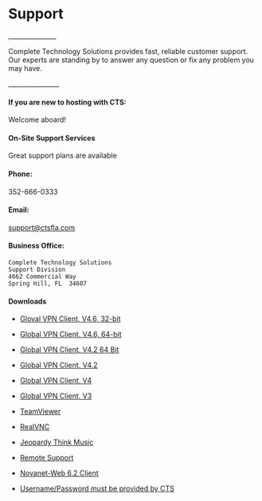 <h1>Support</h1>
 _______________
<p class="lead"> Complete Technology Solutions provides fast, reliable customer support. Our experts are standing by to answer any question or fix any problem you may have.
</p>
________________
 
#### If you are new to hosting with CTS:
 Welcome aboard!
  
#### On-Site Support Services
Great support plans are available

#### Phone:
352-666-0333


#### Email:
[support@ctsfla.com](/pages/contact)


#### Business Office: 
    Complete Technology Solutions
    Support Division 
    4662 Commercial Way
    Spring Hill, FL  34607


#### Downloads
* [Gloval VPN Client, V4.6, 32-bit](#)
* [Global VPN Client, V4.6, 64-bit](#)

* [Global VPN Client, V4.2 64 Bit](#)
* [Global VPN Client, V4.2](#)
* [Global VPN Client, V4](#)
* [Global VPN Client, V3](#)
* [TeamViewer](#)

* [RealVNC](#)
* [Jeopardy Think Music](#)
 
* [Remote Support](#)
 
* [Novanet-Web 6.2 Client](#)
* [Username/Password must be provided by CTS](#)
